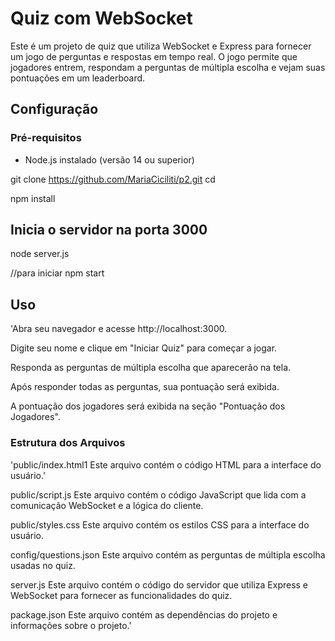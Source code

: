 # Quiz com WebSocket

Este é um projeto de quiz que utiliza WebSocket e Express para fornecer um jogo de perguntas e respostas em tempo real. O jogo permite que jogadores entrem, respondam a perguntas de múltipla escolha e vejam suas pontuações em um leaderboard. 


## Configuração

### Pré-requisitos

- Node.js instalado (versão 14 ou superior)


git clone https://github.com/MariaCiciliti/p2.git
cd 


npm install
## Inicia o servidor na porta 3000
node server.js

//para iniciar 
npm start 

## Uso
'Abra seu navegador e acesse http://localhost:3000.

Digite seu nome e clique em "Iniciar Quiz" para começar a jogar.

Responda as perguntas de múltipla escolha que aparecerão na tela.

Após responder todas as perguntas, sua pontuação será exibida.

A pontuação dos jogadores será exibida na seção "Pontuação dos Jogadores".

### Estrutura dos Arquivos
'public/index.html1
Este arquivo contém o código HTML para a interface do usuário.'

public/script.js
Este arquivo contém o código JavaScript que lida com a comunicação WebSocket e a lógica do cliente.

public/styles.css
Este arquivo contém os estilos CSS para a interface do usuário.

config/questions.json
Este arquivo contém as perguntas de múltipla escolha usadas no quiz.

server.js
Este arquivo contém o código do servidor que utiliza Express e WebSocket para fornecer as funcionalidades do quiz.

package.json
Este arquivo contém as dependências do projeto e informações sobre o projeto.'
